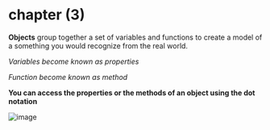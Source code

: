 # chapter (3)

**Objects**
 group together a set of variables and functions to create a model of a something you would recognize from the real world.

*Variables become known as properties*

*Function become known as method*

**You can access the properties or the methods of an object using the dot notation** 

![image](‪C:\Users\Lenovo\Desktop\raghad\method.jpg)
